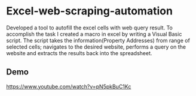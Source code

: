 # Excel-web-scraping-automation

Developed a tool to autofill the excel cells with web query result. To accomplish the task I created a macro in excel by writing a Visual Basic script. The script takes the information(Property Addresses) from range of selected cells; navigates to the desired website, performs a query on the website and extracts the results back into the spreadsheet.
  
## Demo
https://www.youtube.com/watch?v=pN5pkBuC1Kc
